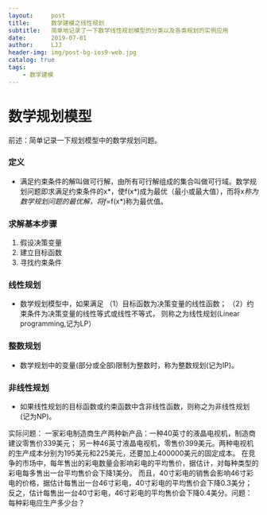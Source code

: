 ```yaml
---
layout:     post
title:      数学建模之线性规划
subtitle:   简单地记录了一下数学线性规划模型的分类以及各类规划的实例应用
date:       2019-07-01
author:     LJJ
header-img: img/post-bg-ios9-web.jpg
catalog: true
tags:
    - 数学建模
---
```


# 数学规划模型
前述：简单记录一下规划模型中的数学规划问题。
### 定义
- 满足约束条件的解叫做可行解，由所有可行解组成的集合叫做可行域。数学规划问题即求满足约束条件的x*，使f(x*)成为最优（最小或最大值），而将x*称为数学规划问题的最优解，将f*=f(x*)称为最优值。

### 求解基本步骤
1. 假设决策变量  
2. 建立目标函数  
3. 寻找约束条件

### 线性规划
- 数学规划模型中，如果满足
 （1）目标函数为决策变量的线性函数；
 （2）约束条件为决策变量的线性等式或线性不等式，
 则称之为线性规划(Linear programming,记为LP）

### 整数规划
- 数学规划中的变量(部分或全部)限制为整数时，称为整数规划(记为IP)。

### 非线性规划
- 如果线性规划的目标函数或约束函数中含非线性函数，则称之为非线性规划(记为NP)。

实际问题：
一家彩电制造商生产两种新产品：一种40英寸的液晶电视机，制造商建议零售价339美元；
另一种46英寸液晶电视机，零售价399美元。两种电视机的生产成本分别为195美元和225美元，还要加上400000美元的固定成本。
在竞争的市场中，每年售出的彩电数量会影响彩电的平均售价，据估计，对每种类型的彩电每多售出一台平均售价会下降1美分。
而且，40寸彩电的销售会影响46寸彩电的价格，据估计每售出一台46寸彩电，40寸彩电的平均售价会下降0.3美分；
反之，估计每售出一台40寸彩电，46寸彩电的平均售价会下降0.4美分。问题：每种彩电应生产多少台？
